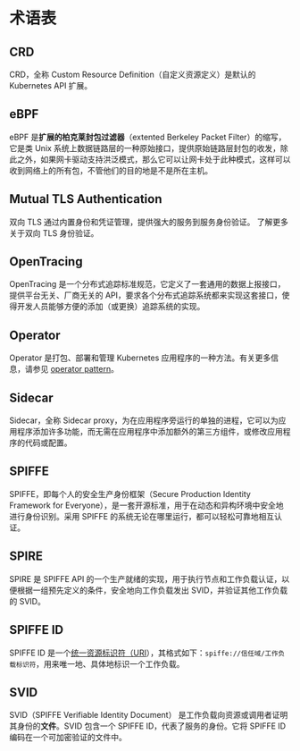 # 术语表

## CRD

CRD，全称 Custom Resource Definition（自定义资源定义）是默认的 Kubernetes API 扩展。

## eBPF

eBPF 是**扩展的柏克莱封包过滤器**（extented Berkeley Packet Filter）的缩写，它是类 Unix 系统上数据链路层的一种原始接口，提供原始链路层封包的收发，除此之外，如果网卡驱动支持洪泛模式，那么它可以让网卡处于此种模式，这样可以收到网络上的所有包，不管他们的目的地是不是所在主机。

## Mutual TLS Authentication

双向 TLS 通过内置身份和凭证管理，提供强大的服务到服务身份验证。 了解更多关于双向 TLS 身份验证。

## OpenTracing

OpenTracing 是一个分布式追踪标准规范，它定义了一套通用的数据上报接口，提供平台无关、厂商无关的 API，要求各个分布式追踪系统都来实现这套接口，使得开发人员能够方便的添加（或更换）追踪系统的实现。

## Operator

Operator 是打包、部署和管理 Kubernetes 应用程序的一种方法。有关更多信息，请参见 [operator pattern](https://kubernetes.io/docs/concepts/extend-kubernetes/operator/)。

## Sidecar

Sidecar，全称 Sidecar proxy，为在应用程序旁运行的单独的进程，它可以为应用程序添加许多功能，而无需在应用程序中添加额外的第三方组件，或修改应用程序的代码或配置。

## SPIFFE

SPIFFE，即每个人的安全生产身份框架（Secure Production Identity Framework for Everyone），是一套开源标准，用于在动态和异构环境中安全地进行身份识别。采用 SPIFFE 的系统无论在哪里运行，都可以轻松可靠地相互认证。

## SPIRE

SPIRE 是 SPIFFE API 的一个生产就绪的实现，用于执行节点和工作负载认证，以便根据一组预先定义的条件，安全地向工作负载发出 SVID，并验证其他工作负载的 SVID。

## SPIFFE ID

SPIFFE ID 是一个[统一资源标识符（URI](https://tools.ietf.org/html/rfc3986)），其格式如下：`spiffe://信任域/工作负载标识符`，用来唯一地、具体地标识一个工作负载。

## SVID

SVID（SPIFFE Verifiable Identity Document） 是工作负载向资源或调用者证明其身份的**文件**。SVID 包含一个 SPIFFE ID，代表了服务的身份。它将 SPIFFE ID 编码在一个可加密验证的文件中。